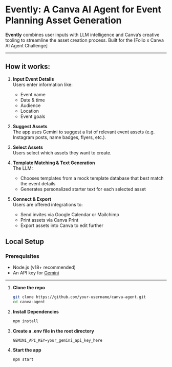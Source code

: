 # Evently: A Canva AI Agent for Event Planning Asset Generation
 **Evently** combines user inputs with LLM intelligence and Canva’s creative tooling to streamline the asset creation process.
 Built for the [Folio x Canva AI Agent Challenge]

 ---

 ## How it works:

1. **Input Event Details**  
   Users enter information like:
   - Event name
   - Date & time
   - Audience
   - Location
   - Event goals

2. **Suggest Assets**  
   The app uses Gemini to suggest a list of relevant event assets (e.g. Instagram posts, name badges, flyers, etc.).

3. **Select Assets**  
   Users select which assets they want to create.

4. **Template Matching & Text Generation**  
   The LLM:
   - Chooses templates from a mock template database that best match the event details
   - Generates personalized starter text for each selected asset

5. **Connect & Export**  
   Users are offered integrations to:
   - Send invites via Google Calendar or Mailchimp
   - Print assets via Canva Print
   - Export assets into Canva to edit further

 ## Local Setup
 ### Prerequisites
- Node.js (v18+ recommended)
- An API key for [Gemini](https://aistudio.google.com/app/apikey)

---

1. **Clone the repo**
   ```bash
   git clone https://github.com/your-username/canva-agent.git
   cd canva-agent

2. **Install Dependencies**
    ```bash
    npm install

3. **Create a .env file in the root directory**
    ```env
    GEMINI_API_KEY=your_gemini_api_key_here

4. **Start the app**
    ```bash
    npm start